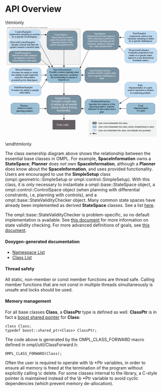 # API Overview

\htmlonly
<svg version="1.1" baseProfile="basic" id="apioverview"
	 xmlns="http://www.w3.org/2000/svg" xmlns:xlink="http://www.w3.org/1999/xlink" x="0px" y="0px" viewBox="0 0 729 531" xml:space="preserve">
<path fill="#98BFD5" d="M711,411c0,6.628-6.717,12-15,12H591c-8.284,0-15-5.372-15-12v-30c0-6.628,6.716-12,15-12h105
	c8.283,0,15,5.372,15,12V411z"/>
<g>
	<rect x="225" y="450" fill="#645D61" width="108" height="45"/>
	<text transform="matrix(1 0 0 1 244.7773 477)" fill="#FFFFFF" font-family="'Helvetica-Bold'" font-size="14">User code</text>
</g>
<g>
	<line fill="none" stroke="#000000" stroke-miterlimit="10" x1="589.216" y1="342" x2="546.835" y2="369.556"/>
	<g>
		<path d="M548.34,368.578l3.801,1.825l-0.059,0.136l-6.197,1.246c-1.962,0.738-3.924,1.477-5.885,2.215
			c1.47-1.494,2.941-2.986,4.411-4.48l3.654-5.158l0.136-0.017L548.34,368.578z"/>
	</g>
</g>
<a xlink:href="classompl_1_1base_1_1StateSpace.html" >
	<g>
		<path fill="#7992A2" stroke="#645D61" stroke-miterlimit="10" d="M540,97c0,11.045-8.507,20-19,20H388c-10.494,0-19-8.955-19-20
			V47c0-11.045,8.506-20,19-20h133c10.493,0,19,8.955,19,20V97z"/>
		<rect x="388" y="35.667" fill="none" width="135.334" height="75.333"/>
		<text transform="matrix(1 0 0 1 423.3164 44.2939)"><tspan x="0" y="0" fill="#FFFFFF" font-family="'Helvetica-Bold'" font-size="12">StateSpace</tspan><tspan x="-33.799" y="12" fill="#FFFFFF" font-family="'Helvetica'" font-size="10">Represents the state space in </tspan><tspan x="-31.295" y="24" fill="#FFFFFF" font-family="'Helvetica'" font-size="10">which planning is performed; </tspan><tspan x="-31.844" y="36" fill="#FFFFFF" font-family="'Helvetica'" font-size="10">implements topology-specific </tspan><tspan x="-32.686" y="48" fill="#FFFFFF" font-family="'Helvetica'" font-size="10">functions: distance, interpola- </tspan><tspan x="-22.125" y="60" fill="#FFFFFF" font-family="'Helvetica'" font-size="10">tion, state (de)allocation.</tspan></text>
	</g>
</a>
<a xlink:href="classompl_1_1base_1_1StateSampler.html" >
	<g>
		<path fill="#C0DCF3" stroke="#7992A2" stroke-miterlimit="10" stroke-dasharray="1.997,1.997" d="M720,76c0,7.732-7.612,14-17,14
			H584c-9.389,0-17-6.268-17-14V41c0-7.732,7.611-14,17-14h119c9.388,0,17,6.268,17,14V76z"/>
		<rect x="575" y="35.309" fill="none" width="137" height="46.382"/>
		<text transform="matrix(1 0 0 1 605.1504 43.9365)"><tspan x="0" y="0" font-family="'Helvetica-Bold'" font-size="12">StateSampler</tspan><tspan x="-15.285" y="12" font-family="'Helvetica'" font-size="10">Implements uniform and </tspan><tspan x="-24.461" y="24" font-family="'Helvetica'" font-size="10">Gaussian sampling of states </tspan><tspan x="-18.348" y="36" font-family="'Helvetica'" font-size="10">for a specific StateSpace.</tspan></text>
	</g>
</a>
<a xlink:href="classompl_1_1base_1_1ProjectionEvaluator.html" >
	<g>
		<path fill="#C0DCF3" stroke="#7992A2" stroke-miterlimit="10" stroke-dasharray="2.008,2.008" d="M720,164c0,8.836-7.612,16-17,16
			H584c-9.39,0-17-7.164-17-16v-40c0-8.836,7.61-16,17-16h119c9.388,0,17,7.164,17,16V164z"/>
		<rect x="578" y="114.5" fill="none" width="131" height="63"/>
		<text transform="matrix(1 0 0 1 586.8193 123.1279)"><tspan x="0" y="0" font-family="'Helvetica-Bold'" font-size="12">ProjectionEvaluator</tspan><tspan x="-3.065" y="12" font-family="'Helvetica'" font-size="10">Computes projections from </tspan><tspan x="0.821" y="24" font-family="'Helvetica'" font-size="10">states of a specific State- </tspan><tspan x="-4.464" y="36" font-family="'Helvetica'" font-size="10">Space to a low-dimensional </tspan><tspan x="18.6" y="48" font-family="'Helvetica'" font-size="10">Euclidean space.</tspan></text>
	</g>
</a>
<a xlink:href="classompl_1_1base_1_1Path.html" >
	<g>
		<path fill="#C0DCF3" stroke="#7992A2" stroke-miterlimit="10" stroke-dasharray="2.008,2.008" d="M720,326c0,8.836-7.612,16-17,16
			H584c-9.39,0-17-7.164-17-16v-40c0-8.836,7.61-16,17-16h119c9.388,0,17,7.164,17,16V326z"/>
		<rect x="579" y="280.244" fill="none" width="128" height="49.513"/>
		<text transform="matrix(1 0 0 1 629.998 288.8721)"><tspan x="0" y="0" font-family="'Helvetica-Bold'" font-size="12">Path</tspan><tspan x="-43.148" y="12" font-family="'Helvetica'" font-size="10">Representation of a path; </tspan><tspan x="-48.705" y="24" font-family="'Helvetica'" font-size="10">used to represent a solution </tspan><tspan x="-36.476" y="36" font-family="'Helvetica'" font-size="10">to a planning problem.</tspan></text>
	</g>
</a>
<a xlink:href="classompl_1_1base_1_1Goal.html" >
	<g>
		<path fill="none" stroke="#645D61" stroke-miterlimit="10" stroke-dasharray="7.89,3.945" d="M711,411c0,6.628-6.717,12-15,12H591
			c-8.284,0-15-5.372-15-12v-30c0-6.628,6.716-12,15-12h105c8.283,0,15,5.372,15,12V411z"/>
		<rect x="607" y="377.064" fill="none" width="76" height="38"/>
		<text transform="matrix(1 0 0 1 631.6641 385.6924)"><tspan x="0" y="0" font-family="'Helvetica-Bold'" font-size="12">Goal</tspan><tspan x="-20.575" y="12" font-family="'Helvetica'" font-size="10">Representation </tspan><tspan x="-7.235" y="24" font-family="'Helvetica'" font-size="10">of a goal.</tspan></text>
	</g>
</a>
<a xlink:href="classompl_1_1base_1_1StateValidityChecker.html" >
	<g>
		<path fill="#7992A2" stroke="#645D61" stroke-miterlimit="10" d="M540.071,257c0,8.837-8.059,16-18,16h-126
			c-9.941,0-18-7.163-18-16v-40c0-8.836,8.059-16,18-16h126c9.941,0,18,7.164,18,16V257z"/>
		<rect x="391.333" y="211.135" fill="none" width="135.334" height="49.177"/>
		<text transform="matrix(1 0 0 1 399.3076 219.7622)"><tspan x="0" y="0" fill="#FFFFFF" font-family="'Helvetica-Bold'" font-size="12">StateValidityChecker</tspan><tspan x="-7.29" y="12" fill="#FFFFFF" font-family="'Helvetica'" font-size="10">Decides whether a given state </tspan><tspan x="-4.78" y="24" fill="#FFFFFF" font-family="'Helvetica'" font-size="10">from a specific StateSpace is </tspan><tspan x="48.02" y="36" fill="#FFFFFF" font-family="'Helvetica'" font-size="10">valid.</tspan></text>
	</g>
</a>
<a xlink:href="classompl_1_1base_1_1SpaceInformation.html" >
	<g>
		<path fill="#99BFD5" stroke="#645D61" stroke-miterlimit="10" stroke-dasharray="7.908,3.954" d="M360,257c0,8.837-8.06,16-18,16
			H216c-9.941,0-18-7.163-18-16v-40c0-8.837,8.059-16,18-16h126c9.94,0,18,7.163,18,16V257z"/>
		<rect x="206.666" y="207.167" fill="none" width="144.667" height="59.667"/>
		<text transform="matrix(1 0 0 1 228.3247 215.7949)"><tspan x="0" y="0" font-family="'Helvetica-Bold'" font-size="12">SpaceInformation</tspan><tspan x="-19.359" y="12" font-family="'Helvetica'" font-size="10">Provides routines typically used </tspan><tspan x="-15.749" y="24" font-family="'Helvetica'" font-size="10">by motion planners; combines </tspan><tspan x="-11.579" y="36" font-family="'Helvetica'" font-size="10">the functionality of classes it </tspan><tspan x="23.15" y="48" font-family="'Helvetica'" font-size="10">depends on.</tspan></text>
	</g>
</a>
<a xlink:href="classompl_1_1base_1_1MotionValidator.html" >
	<g>
		<path fill="#C0DCF3" stroke="#7992A2" stroke-miterlimit="10" stroke-dasharray="2.008,2.008" d="M171,257c0,8.836-7.612,16-17,16
			H35c-9.389,0-17-7.164-17-16v-40c0-8.836,7.611-16,17-16h119c9.388,0,17,7.164,17,16V257z"/>
		<rect x="25.299" y="207.562" fill="none" width="136.789" height="58.875"/>
		<text transform="matrix(1 0 0 1 48.3618 216.1904)"><tspan x="0" y="0" font-family="'Helvetica-Bold'" font-size="12">MotionValidator</tspan><tspan x="-16.644" y="12" font-family="'Helvetica'" font-size="10">Provides the ability to check </tspan><tspan x="-18.038" y="24" font-family="'Helvetica'" font-size="10">the validity of path segments </tspan><tspan x="-3.592" y="36" font-family="'Helvetica'" font-size="10">using the interpolation </tspan><tspan x="-17.488" y="48" font-family="'Helvetica'" font-size="10">provided by the StateSpace.</tspan></text>
	</g>
</a>
<a xlink:href="classompl_1_1base_1_1ValidStateSampler.html" >
	<g>
		<path fill="#C0DCF3" stroke="#7992A2" stroke-miterlimit="10" stroke-dasharray="2.009,2.009" d="M171,324c0,6.627-7.612,12-17,12
			H35c-9.39,0-17-5.373-17-12v-30c0-6.627,7.61-12,17-12h119c9.388,0,17,5.373,17,12V324z"/>
		<rect x="24.834" y="291.167" fill="none" width="139.333" height="35.667"/>
		<text transform="matrix(1 0 0 1 41.813 299.7949)"><tspan x="0" y="0" font-family="'Helvetica-Bold'" font-size="12">ValidStateSampler</tspan><tspan x="-12.344" y="12" font-family="'Helvetica'" font-size="10">Provides the ability to sample </tspan><tspan x="26.286" y="24" font-family="'Helvetica'" font-size="10">valid states.</tspan></text>
	</g>
</a>
<a xlink:href="classompl_1_1base_1_1Planner.html" >
	<g>
		<path fill="#9ABFD5" stroke="#645D61" stroke-miterlimit="10" stroke-dasharray="7.908,3.954" d="M162,411c0,6.628-6.717,12-15,12
			H42c-8.284,0-15-5.372-15-12v-30c0-6.628,6.716-12,15-12h105c8.283,0,15,5.372,15,12V411z"/>
		<rect x="48.36" y="377.731" fill="none" width="90.667" height="36.666"/>
		<text transform="matrix(1 0 0 1 71.6855 386.3594)"><tspan x="0" y="0" font-family="'Helvetica-Bold'" font-size="12">Planner</tspan><tspan x="-13.566" y="12" font-family="'Helvetica'" font-size="10">Solves a motion </tspan><tspan x="-17.741" y="24" font-family="'Helvetica'" font-size="10">planning problem.</tspan></text>
	</g>
</a>
<a xlink:href="classompl_1_1geometric_1_1SimpleSetup.html" >
	<g>
		<path fill="#7992A2" stroke="#645D61" stroke-width="2" stroke-miterlimit="10" d="M360,403c0,11.046-8.059,20-18,20H216
			c-9.941,0-18-8.954-18-20v-50c0-11.045,8.059-20,18-20h126c9.941,0,18,8.955,18,20V403z"/>
		<rect x="212.833" y="342.001" fill="none" width="132.333" height="73.063"/>
		<text transform="matrix(1 0 0 1 236.603 352.0674)"><tspan x="0" y="0" fill="#FFFFFF" font-family="'Helvetica-Bold'" font-size="14">SimpleSetup</tspan><tspan x="-17.293" y="14.399" fill="#FFFFFF" font-family="'Helvetica'" font-size="12">Provides a simple way </tspan><tspan x="-19.651" y="28.8" fill="#FFFFFF" font-family="'Helvetica'" font-size="12">of setting up all needed </tspan><tspan x="-18.626" y="43.199" fill="#FFFFFF" font-family="'Helvetica'" font-size="12">classes without limiting</tspan><tspan x="9.045" y="57.6" fill="#FFFFFF" font-family="'Helvetica'" font-size="12">functionality.</tspan></text>
	</g>
</a>
<a xlink:href="classompl_1_1base_1_1ProblemDefinition.html" >
	<g>
		<path fill="#98BFD5" stroke="#645D61" stroke-miterlimit="10" stroke-dasharray="7.908,3.954" d="M540,407c0,8.837-8.061,16-18,16
			H396c-9.941,0-18-7.163-18-16v-40c0-8.837,8.059-16,18-16h126c9.939,0,18,7.163,18,16V407z"/>
		<rect x="386.404" y="358" fill="none" width="145.333" height="59.731"/>
		<text transform="matrix(1 0 0 1 407.4023 366.6279)"><tspan x="0" y="0" font-family="'Helvetica-Bold'" font-size="12">ProblemDefinition</tspan><tspan x="-10.871" y="12" font-family="'Helvetica'" font-size="10">Specifies the instance of the </tspan><tspan x="-7.533" y="24" font-family="'Helvetica'" font-size="10">planning problem; requires </tspan><tspan x="-13.648" y="36" font-family="'Helvetica'" font-size="10">definition of start states and a </tspan><tspan x="40.826" y="48" font-family="'Helvetica'" font-size="10">goal.</tspan></text>
	</g>
</a>
<g>
	<rect x="396" y="450" fill="#F1F2F2" width="322" height="78.334"/>
	<path fill="#7992A2" stroke="#645D61" stroke-width="2" stroke-miterlimit="10" d="M433,462.439c0-1.131-0.896-2.049-2-2.049h-14
		c-1.104,0-2,0.918-2,2.049v5.121c0,1.131,0.896,2.049,2,2.049h14c1.104,0,2-0.918,2-2.049V462.439z"/>
	<path fill="#98BFD5" stroke="#645D61" stroke-miterlimit="10" stroke-dasharray="7.908,3.954" d="M433,485c0,1.104-0.896,2-2,2h-14
		c-1.104,0-2-0.896-2-2v-5c0-1.104,0.896-2,2-2h14c1.104,0,2,0.896,2,2V485z"/>
	<path fill="#C0DCF3" stroke="#7992A2" stroke-miterlimit="10" stroke-dasharray="2.009,2.009" d="M433,501c0,1.104-0.896,2-2,2h-14
		c-1.104,0-2-0.896-2-2v-5c0-1.104,0.896-2,2-2h14c1.104,0,2,0.896,2,2V501z"/>
	<text transform="matrix(1 0 0 1 401 518)" font-family="'Helvetica-Oblique'" font-size="10">A</text>
	<text transform="matrix(1 0 0 1 427 518)" font-family="'Helvetica-Oblique'" font-size="10">B</text>
	<text transform="matrix(1 0 0 1 442.001 469)"><tspan x="0" y="0" font-family="'Helvetica'" font-size="10">User must instantiate this class.</tspan><tspan x="0" y="17" font-family="'Helvetica'" font-size="10">User must instantiate this class unless SimpleSetup is used.</tspan><tspan x="0" y="34" font-family="'Helvetica'" font-size="10">User can instantiate this class, but defaults are provided.</tspan></text>
	<g>
		<line fill="none" stroke="#000000" stroke-miterlimit="10" x1="409" y1="514" x2="419.939" y2="514"/>
		<g>
			<polygon points="427,514 417.051,518.065 419.412,514 417.051,509.936 			"/>
		</g>
	</g>
</g>
<g>
	<line fill="none" stroke="#000000" stroke-miterlimit="10" x1="576" y1="396" x2="547.132" y2="396"/>
	<g>
		<polygon points="540.071,396 550.021,391.935 547.66,396 550.021,400.064 		"/>
	</g>
</g>
<g>
	<line fill="none" stroke="#000000" stroke-miterlimit="10" x1="378" y1="396.064" x2="367.132" y2="396.064"/>
	<g>
		<polygon points="360.071,396.064 370.021,391.999 367.66,396.064 370.021,400.129 		"/>
	</g>
</g>
<g>
	<rect x="9" y="18" fill="#F2F2F2" stroke="#645D61" stroke-miterlimit="10" stroke-dasharray="4,4" width="347.006" height="169"/>
	<text transform="matrix(1 0 0 1 9.1162 14)" fill="#645D61" font-family="'Helvetica-Oblique'" font-size="10">only when planning with differential constraints </text>
	<a xlink:href="classompl_1_1control_1_1ControlSampler.html" >
		<g>
			<path fill="#C0DCF3" stroke="#7992A2" stroke-miterlimit="10" stroke-dasharray="1.997,1.997" d="M169,58
				c0,5.522-7.512,10-16.778,10H34.778C25.512,68,18,63.521,18,58V33c0-5.521,7.512-10,16.778-10h117.444
				C161.488,23,169,27.479,169,33V58z"/>
			<text transform="matrix(1 0 0 1 47.687 35.667)"><tspan x="0" y="0" font-family="'Helvetica-Bold'" font-size="12">ControlSampler</tspan><tspan x="-26.691" y="12" font-family="'Helvetica'" font-size="10">Implements sampling of controls</tspan><tspan x="-16.134" y="24" font-family="'Helvetica'" font-size="10">for a specific ControlSpace.</tspan></text>
		</g>
	</a>
	<a xlink:href="classompl_1_1control_1_1ControlSpace.html" >
		<g>
			<path fill="#7992A2" stroke="#645D61" stroke-miterlimit="10" d="M342,97c0,11.044-7.164,20-16,20H214c-8.837,0-16-8.956-16-20
				V47c0-11.044,7.163-20,16-20h112c8.836,0,16,8.956,16,20V97z"/>
			<text transform="matrix(1 0 0 1 230.9932 49.5654)"><tspan x="0" y="0" fill="#FFFFFF" font-family="'Helvetica-Bold'" font-size="12">ControlSpace</tspan><tspan x="-11.299" y="12" fill="#FFFFFF" font-family="'Helvetica'" font-size="10">Represents the control</tspan><tspan x="-18.255" y="24" fill="#FFFFFF" font-family="'Helvetica'" font-size="10">space the planner uses to</tspan><tspan x="-10.748" y="36" fill="#FFFFFF" font-family="'Helvetica'" font-size="10">represent inputs to the</tspan><tspan x="-18.25" y="48" fill="#FFFFFF" font-family="'Helvetica'" font-size="10">system being planned for.</tspan></text>
		</g>
	</a>
	<a xlink:href="classompl_1_1control_1_1DirectedControlSampler.html" >
		<g>
			<path fill="#C0DCF3" stroke="#7992A2" stroke-miterlimit="10" stroke-dasharray="1.997,1.997" d="M168.193,107.067
				c0,5.522-7.512,10-16.778,10H33.971c-9.266,0-16.778-4.478-16.778-10v-25c0-5.521,7.512-10,16.778-10h117.444
				c9.266,0,16.778,4.479,16.778,10V107.067z"/>
			<rect x="22.187" y="76.317" fill="none" width="142.893" height="36.5"/>
			<text transform="matrix(1 0 0 1 24.6182 84.9453)"><tspan x="0" y="0" font-family="'Helvetica-Bold'" font-size="12">DirectedControlSampler</tspan><tspan x="4.256" y="12" font-family="'Helvetica'" font-size="10">Sample controls that take the </tspan><tspan x="-1.293" y="24" font-family="'Helvetica'" font-size="10">system towards a desired state.</tspan></text>
		</g>
	</a>
	<a xlink:href="classompl_1_1control_1_1StatePropagator.html" >
		<g>
			<path fill="#7992A2" stroke="#6592A1" stroke-miterlimit="10" d="M169,166.928c0,7.037-7.512,12.74-16.778,12.74H34.779
				c-9.268,0-16.779-5.703-16.779-12.74v-31.851c0-7.036,7.511-12.741,16.779-12.741h117.443c9.266,0,16.778,5.705,16.778,12.741
				V166.928z"/>
			<rect x="29.193" y="126.844" fill="none" width="127" height="48.316"/>
			<text transform="matrix(1 0 0 1 46.0176 135.4717)"><tspan x="0" y="0" fill="#FFFFFF" font-family="'Helvetica-Bold'" font-size="12">StatePropagator</tspan><tspan x="-11.975" y="12" fill="#FFFFFF" font-family="'Helvetica'" font-size="10">Returns the state obtained </tspan><tspan x="-4.745" y="24" fill="#FFFFFF" font-family="'Helvetica'" font-size="10">by applying a control to </tspan><tspan x="-11.679" y="36" fill="#FFFFFF" font-family="'Helvetica'" font-size="10">some arbitrary initial state.</tspan></text>
		</g>
	</a>
	<g>
		<line fill="none" stroke="#000000" stroke-miterlimit="10" x1="169" y1="45.5" x2="190.939" y2="45.5"/>
		<g>
			<polygon points="198,45.5 188.051,49.565 190.412,45.5 188.051,41.435 			"/>
		</g>
	</g>
	<g>
		<line fill="none" stroke="#000000" stroke-miterlimit="10" x1="279" y1="117.067" x2="279" y2="193.939"/>
		<g>
			<polygon points="279,201 274.935,191.051 279,193.412 283.064,191.051 			"/>
		</g>
	</g>
	<g>
		<line fill="none" stroke="#000000" stroke-miterlimit="10" x1="169" y1="160.614" x2="207.641" y2="196.216"/>
		<g>
			<polygon points="212.833,201 202.761,197.249 207.252,195.858 208.27,191.27 			"/>
		</g>
	</g>
	<g>
		<line fill="none" stroke="#000000" stroke-miterlimit="10" x1="168.193" y1="94.567" x2="222.153" y2="194.783"/>
		<g>
			<polygon points="225.5,201 217.204,194.167 221.902,194.318 224.362,190.313 			"/>
		</g>
	</g>
</g>
<g>
	<line fill="none" stroke="#000000" stroke-miterlimit="10" x1="171" y1="237" x2="190.939" y2="237"/>
	<g>
		<polygon points="198,237 188.051,241.065 190.412,237 188.051,232.936 		"/>
	</g>
</g>
<g>
	<line fill="none" stroke="#000000" stroke-miterlimit="10" x1="171" y1="300" x2="194.397" y2="260.572"/>
	<g>
		<polygon points="198,254.5 196.419,265.131 194.127,261.026 189.427,260.982 		"/>
	</g>
</g>
<g>
	<line fill="none" stroke="#000000" stroke-miterlimit="10" x1="279" y1="273" x2="279" y2="325.939"/>
	<g>
		<polygon points="279,333 274.935,323.051 279,325.412 283.064,323.051 		"/>
	</g>
</g>
<g>
	<line fill="none" stroke="#000000" stroke-miterlimit="10" x1="378" y1="237" x2="367.061" y2="237"/>
	<g>
		<polygon points="360,237 369.949,232.935 367.588,237 369.949,241.064 		"/>
	</g>
</g>
<g>
	<line fill="none" stroke="#000000" stroke-miterlimit="10" x1="396.5" y1="117.067" x2="357.306" y2="198.919"/>
	<g>
		<polygon points="354.257,205.287 354.887,194.558 357.534,198.443 362.22,198.069 		"/>
	</g>
</g>
<g>
	<line fill="none" stroke="#000000" stroke-miterlimit="10" x1="567" y1="58.5" x2="547.061" y2="58.5"/>
	<g>
		<polygon points="540,58.5 549.949,54.435 547.588,58.5 549.949,62.564 		"/>
	</g>
</g>
<g>
	<line fill="none" stroke="#000000" stroke-miterlimit="10" x1="567" y1="131.333" x2="544.364" y2="102.55"/>
	<g>
		<polygon points="540,97 549.346,102.308 544.69,102.965 542.955,107.333 		"/>
	</g>
</g>
<g>
	<line fill="none" stroke="#000000" stroke-miterlimit="10" x1="162" y1="396.064" x2="189.786" y2="396.064"/>
	<g>
		<polygon points="196.847,396.064 186.897,400.13 189.258,396.064 186.897,392 		"/>
	</g>
</g>
<g>
	<line fill="none" stroke="#000000" stroke-miterlimit="10" x1="278.999" y1="423" x2="278.999" y2="442.939"/>
	<g>
		<polygon points="278.999,450 274.934,440.051 278.999,442.412 283.063,440.051 		"/>
	</g>
</g>
</svg>

\endhtmlonly

The class ownership diagram above shows the relationship between the essential base classes in OMPL. For example, __SpaceInformation__ owns a __StateSpace__; __Planner__ does _not_ own __SpaceInformation__, although a __Planner__ does know about the __SpaceInformation__, and uses provided functionality. Users are encouraged to use the __SimpleSetup__ class (ompl::geometric::SimpleSetup or ompl::control::SimpleSetup). With this class, it is only necessary to instantiate a ompl::base::StateSpace object, a ompl::control::ControlSpace object (when planning with differential constraints, i.e, planning with controls), and a ompl::base::StateValidityChecker object. Many common state spaces have already been implemented as derived __StateSpace__ classes. See a list [here](spaces.html).

The ompl::base::StateValidityChecker is problem-specific, so no default implementation is available. See [this document](stateValidation.html) for more information on state validity checking. For more advanced definitions of goals, see [this document](goalRepresentation.html).

#### Doxygen-generated documentation

- [Namespace List](namespaces.html)
- [Class List](annotated.html)

#### Thread safety
All static, non-member or const member functions are thread safe. Calling member functions that are not const in multiple threads simultaneously is unsafe and locks should be used.

#### Memory management

For all base classes __Class__, a __ClassPtr__ type is defined as well. __ClassPtr__ is in fact a [boost shared pointer](http://wiki.inkscape.org/wiki/index.php/Boost_shared_pointers) for __Class__:

~~~{.cpp}
class Class;
typedef boost::shared_ptr<Class> ClassPtr;
~~~

The code above is generated by the OMPL_CLASS_FORWARD macro defined in ompl/util/ClassForward.h:

~~~{.cpp}
OMPL_CLASS_FORWARD(Class);
~~~

Often the user is required to operate with \b *Ptr variables, in order to ensure all memory is freed at the termination of the program without explicitly calling \c delete. For some classes internal to the library, a C-style pointer is maintained instead of the \b *Ptr variable to avoid cyclic dependencies (which prevent memory de-allocation).
